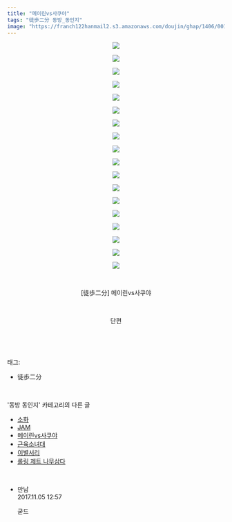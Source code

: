 ```yaml
---
title: "메이린vs사쿠야"
tags: "徒歩二分 동방_동인지"
image: "https://franch122hanmail2.s3.amazonaws.com/doujin/ghap/1406/001.jpg"
---
```

<div class="article">
<p style="text-align: center; clear: none; float: none;"><img src="{{ site.imgserver6 }}/ghap/1406/001.jpg"/></p>
<p style="text-align: center; clear: none; float: none;"><img src="{{ site.imgserver6 }}/ghap/1406/002.jpg"/></p>
<p style="text-align: center; clear: none; float: none;"><img src="{{ site.imgserver6 }}/ghap/1406/003.jpg"/></p>
<p style="text-align: center; clear: none; float: none;"><img src="{{ site.imgserver6 }}/ghap/1406/004.jpg"/></p>
<p style="text-align: center; clear: none; float: none;"><img src="{{ site.imgserver6 }}/ghap/1406/005.jpg"/></p>
<p style="text-align: center; clear: none; float: none;"><img src="{{ site.imgserver6 }}/ghap/1406/006.jpg"/></p>
<p style="text-align: center; clear: none; float: none;"><img src="{{ site.imgserver6 }}/ghap/1406/007.jpg"/></p>
<p style="text-align: center; clear: none; float: none;"><img src="{{ site.imgserver6 }}/ghap/1406/008.jpg"/></p>
<p style="text-align: center; clear: none; float: none;"><img src="{{ site.imgserver6 }}/ghap/1406/009.jpg"/></p>
<p style="text-align: center; clear: none; float: none;"><img src="{{ site.imgserver6 }}/ghap/1406/010.jpg"/></p>
<p style="text-align: center; clear: none; float: none;"><img src="{{ site.imgserver6 }}/ghap/1406/011.jpg"/></p>
<p style="text-align: center; clear: none; float: none;"><img src="{{ site.imgserver6 }}/ghap/1406/012.jpg"/></p>
<p style="text-align: center; clear: none; float: none;"><img src="{{ site.imgserver6 }}/ghap/1406/013.jpg"/></p>
<p style="text-align: center; clear: none; float: none;"><img src="{{ site.imgserver6 }}/ghap/1406/014.jpg"/></p>
<p style="text-align: center; clear: none; float: none;"><img src="{{ site.imgserver6 }}/ghap/1406/015.jpg"/></p>
<p style="text-align: center; clear: none; float: none;"><img src="{{ site.imgserver6 }}/ghap/1406/016.jpg"/></p>
<p style="text-align: center; clear: none; float: none;"><img src="{{ site.imgserver6 }}/ghap/1406/017.jpg"/></p>
<p style="text-align: center; clear: none; float: none;"><img src="{{ site.imgserver6 }}/ghap/1406/018.jpg"/></p>
<p style="text-align: center; clear: none; float: none;"><br/></p>
<p style="text-align: center; clear: none; float: none;">[徒歩二分] 메이린vs사쿠야</p>
<p style="text-align: center; clear: none; float: none;"><br/></p>
<p style="text-align: center; clear: none; float: none;">단편</p>
<p><br/></p>
</div><br/>
<div class="tagTrail">
<p>태그: </p>
<ul>
<li>徒歩二分</li>
</ul>
</div><br/>
<div class="another">
<p>'동방 동인지' 카테고리의 다른 글</p>
<ul>
<li><a href="/ghap_1408">소화</a></li>
<li><a href="/ghap_1407">JAM</a></li>
<li><a href="/ghap_1406">메이린vs사쿠야</a></li>
<li><a href="/ghap_1405">근육소녀대</a></li>
<li><a href="/ghap_1404">이별서리</a></li>
<li><a href="/ghap_1403">롤링 제트 나무삼다</a></li>
</ul>
</div><br/>
<div class="cb_module cb_fluid">
<div class="cb_wrt cb_profile">
<div class="comment">
<ul>
<li class="cb_thumb_off" id="comment15123178">
<div class="cb_comment_area">
<div class="cb_info_area">
<div class="cb_section">
<span class="cb_nick_name">만남</span>
</div>
<div class="cb_section">
<span class="cb_date">2017.11.05 12:57 </span>
</div>
</div>
<div class="cb_dsc_comment">
<p class="cb_dsc">
											굳드
										</p>
</div>
</div></li>
</ul>
</div>
</div><!-- commentList close -->
</div><br/>

